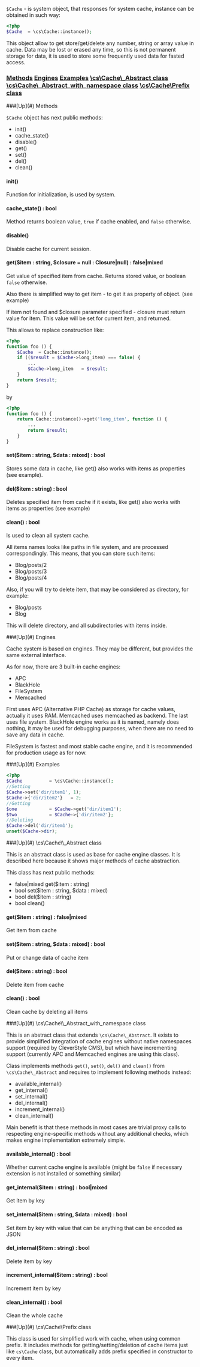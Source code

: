`$Cache` - is system object, that responses for system cache, instance can be obtained in such way:
```php
<?php
$Cache	= \cs\Cache::instance();
```

This object allow to get store/get/delete any number, string or array value in cache. Data may be lost or erased any time, so this is not permanent storage for data, it is used to store some frequently used data for fasted access.

### [Methods](#methods) [Engines](#engines) [Examples](#examples) [\cs\Cache\\_Abstract class](#abstract-class) [\cs\Cache\\_Abstract_with_namespace class](#abstract-with-namespace-class) [\cs\Cache\Prefix class](#prefix-class)

<a name="methods" />
###[Up](#) Methods

`$Cache` object has next public methods:
* init()
* cache_state()
* disable()
* get()
* set()
* del()
* clean()

#### init()
Function for initialization, is used by system.

#### cache_state() : bool
Method returns boolean value, `true` if cache enabled, and `false` otherwise.

#### disable()
Disable cache for current session.

#### get($item : string, $closure = null : Closure|null) : false|mixed
Get value of specified item from cache. Returns stored value, or boolean `false` otherwise.

Also there is simplified way to get item - to get it as property of object. (see example)

If item not found and $closure parameter specified - closure must return value for item. This value will be set for current item, and returned.

This allows to replace construction like:

```php
<?php
function foo () {
	$Cache	= Cache::instance();
	if (($result = $Cache->long_item) === false) {
		...
		$Cache->long_item	= $result;
	}
	return $result;
}
```

by

```php
<?php
function foo () {
	return Cache::instance()->get('long_item', function () {
		...
		return $result;
	}
}
```

#### set($item : string, $data : mixed) : bool
Stores some data in cache, like get() also works with items as properties (see example).

#### del($item : string) : bool
Deletes specified item from cache if it exists, like get() also works with items as properties (see example)

#### clean() : bool
Is used to clean all system cache.

All items names looks like paths in file system, and are processed correspondingly. This means, that you can store such items:
* Blog/posts/2
* Blog/posts/3
* Blog/posts/4

Also, if you will try to delete item, that may be considered as directory, for example:
* Blog/posts
* Blog

This will delete directory, and all subdirectories with items inside.

<a name="engines" />
###[Up](#) Engines

Cache system is based on engines. They may be different, but provides the same external interface.

As for now, there are 3 built-in cache engines:
* APC
* BlackHole
* FileSystem
* Memcached

First uses APC (Alternative PHP Cache) as storage for cache values, actually it uses RAM. Memcached uses memcached as backend. The last uses file system. BlackHole engine works as it is named, namely does nothing, it may be used for debugging purposes, when there are no need to save any data in cache.

FileSystem is fastest and most stable cache engine, and it is recommended for production usage as for now.

<a name="examples" />
###[Up](#) Examples

```php
<?php
$Cache			= \cs\Cache::instance();
//Setting
$Cache->set('dir/item1', 1);
$Cache->{'dir/item2'}	= 2;
//Getting
$one			= $Cache->get('dir/item1');
$two			= $Cache->{'dir/item2'};
//Deleting
$Cache->del('dir/item1');
unset($Cache->dir);
```

<a name="abstract-class" />
###[Up](#) \cs\Cache\\_Abstract class

This is an abstract class is used as base for cache engine classes. It is described here because it shows major methods of cache abstraction.

This class has next public methods:
* false|mixed get($item : string)
* bool set($item : string, $data : mixed)
* bool del($item : string)
* bool clean()

#### get($item : string) : false|mixed
Get item from cache

#### set($item : string, $data : mixed) : bool
Put or change data of cache item

#### del($item : string) : bool
Delete item from cache

#### clean() : bool
Clean cache by deleting all items

<a name="abstract-with-namespace-class" />
###[Up](#) \cs\Cache\\_Abstract_with_namespace class

This is an abstract class that extends `\cs\Cache\_Abstract`. It exists to provide simplified integration of cache engines without native namespaces support (required by CleverStyle CMS), but which have incrementing support (currently APC and Memcached engines are using this class).

Class implements methods `get()`, `set()`, `del()` and `clean()` from ``\cs\Cache\_Abstract`` and requires to implement following methods instead:
* available_internal()
* get_internal()
* set_internal()
* del_internal()
* increment_internal()
* clean_internal()

Main benefit is that these methods in most cases are trivial proxy calls to respecting engine-specific methods without any additional checks, which makes engine implementation extremely simple.

#### available_internal() : bool
Whether current cache engine is available (might be `false` if necessary extension is not installed or something similar)

#### get_internal($item : string) : bool|mixed
Get item by key

#### set_internal($item : string, $data : mixed) : bool
Set item by key with value that can be anything that can be encoded as JSON

#### del_internal($item : string) : bool
Delete item by key

#### increment_internal($item : string) : bool
Increment item by key

#### clean_internal() : bool
Clean the whole cache

<a name="prefix-class" />
###[Up](#) \cs\Cache\Prefix class

This class is used for simplified work with cache, when using common prefix.
It includes methods for getting/setting/deletion of cache items just like `cs\Cache` class, but automatically adds prefix specified in constructor to every item.
